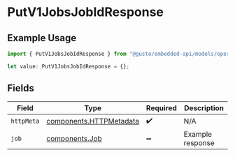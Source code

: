 # PutV1JobsJobIdResponse

## Example Usage

```typescript
import { PutV1JobsJobIdResponse } from "@gusto/embedded-api/models/operations/putv1jobsjobid.js";

let value: PutV1JobsJobIdResponse = {};
```

## Fields

| Field                                                              | Type                                                               | Required                                                           | Description                                                        |
| ------------------------------------------------------------------ | ------------------------------------------------------------------ | ------------------------------------------------------------------ | ------------------------------------------------------------------ |
| `httpMeta`                                                         | [components.HTTPMetadata](../../models/components/httpmetadata.md) | :heavy_check_mark:                                                 | N/A                                                                |
| `job`                                                              | [components.Job](../../models/components/job.md)                   | :heavy_minus_sign:                                                 | Example response                                                   |